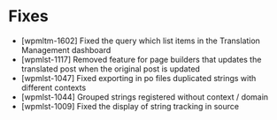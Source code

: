 # Fixes
* [wpmltm-1602] Fixed the query which list items in the Translation Management dashboard
* [wpmlst-1117] Removed feature for page builders that updates the translated post when the original post is updated
* [wpmlst-1047] Fixed exporting in po files duplicated strings with different contexts
* [wpmlst-1044] Grouped strings registered without context / domain
* [wpmlst-1009] Fixed the display of string tracking in source